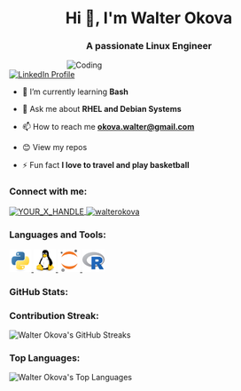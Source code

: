 <h1 align="center">Hi 👋, I'm Walter Okova</h1>
<h3 align="center">A passionate Linux Engineer</h3>
<img align="right" alt="Coding" width="400" src="https://miro.medium.com/max/1360/0*7Q3yvSIv_t0ioJ-Z.gif">


<a href="https://www.linkedin.com/in/walterokova/" target="_blank" rel="noreferrer">
  <img src="https://img.shields.io/badge/LinkedIn-0077B5?style=for-the-badge&logo=linkedin&logoColor=white" alt="LinkedIn Profile" />
</a>

- 🌱 I’m currently learning **Bash**

- 💬 Ask me about **RHEL and Debian Systems**

- 📫 How to reach me **okova.walter@gmail.com**

- 😊 View my repos

- ⚡ Fun fact **I love to travel and play basketball**

<h3 align="left">Connect with me:</h3>
<p align="left">
<a href="https://x.com/Walter_Wangaki" target="_blank" rel="noreferrer">
  <img align="center" src="https://raw.githubusercontent.com/rahuldkjain/github-profile-readme-generator/master/src/images/icons/Social/twitter.svg" alt="YOUR_X_HANDLE" height="30" width="40" />
</a>
  <a href="https://www.linkedin.com/in/walterokova/" target="_blank" rel="noreferrer">
    <img align="center" src="https://raw.githubusercontent.com/rahuldkjain/github-profile-readme-generator/master/src/images/icons/Social/linked-in-alt.svg" alt="walterokova" height="30" width="40" />
  </a>
</p>

<h3 align="left">Languages and Tools:</h3>
<p align="left"> 
  <a href="https://www.python.org" target="_blank" rel="noreferrer"> 
    <img src="https://raw.githubusercontent.com/devicons/devicon/master/icons/python/python-original.svg" alt="python" width="40" height="40"/> 
  </a> 
  <a href="https://www.linux.org/" target="_blank" rel="noreferrer"> 
    <img src="https://raw.githubusercontent.com/devicons/devicon/master/icons/linux/linux-original.svg" alt="linux" width="40" height="40"/> 
  </a> 
  <a href="https://jupyter.org/" target="_blank" rel="noreferrer"> 
    <img src="https://raw.githubusercontent.com/devicons/devicon/master/icons/jupyter/jupyter-original.svg" alt="jupyter" width="40" height="40"/> 
  </a> 
  <a href="https://www.r-project.org/" target="_blank" rel="noreferrer"> 
    <img src="https://raw.githubusercontent.com/devicons/devicon/master/icons/r/r-original.svg" alt="r" width="40" height="40"/> 
  </a> 
</p>
<h3 align="left">GitHub Stats:</h3>

<h3 align="left">Contribution Streak:</h3>
<p align="left">
  <img src="https://github-readme-streak-stats.herokuapp.com/?user=ovawal&theme=default&hide_border=false" alt="Walter Okova's GitHub Streaks" />
</p>

<h3 align="left">Top Languages:</h3>
<p align="centre">
  <img src="https://github-readme-stats.vercel.app/api/top-langs/?username=ovawal&layout=compact&theme=default&hide_border=false" alt="Walter Okova's Top Languages" />
</p>
